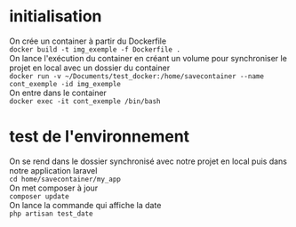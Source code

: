 # initialisation 
On crée un container à partir du Dockerfile  
`docker build -t img_exemple -f Dockerfile .`  
On lance l'exécution du container en créant un volume pour synchroniser le projet en local avec un dossier du container  
`docker run -v ~/Documents/test_docker:/home/savecontainer --name cont_exemple -id img_exemple`  
On entre dans le container  
`docker exec -it cont_exemple /bin/bash`  

# test de l'environnement 
On se rend dans le dossier synchronisé avec notre projet en local puis dans notre application laravel  
`cd home/savecontainer/my_app`  
On met composer à jour  
`composer update`  
On lance la commande qui affiche la date  
`php artisan test_date`
